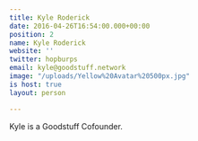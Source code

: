```yaml
---
title: Kyle Roderick
date: 2016-04-26T16:54:00.000+00:00
position: 2
name: Kyle Roderick
website: ''
twitter: hopburps
email: kyle@goodstuff.network
image: "/uploads/Yellow%20Avatar%20500px.jpg"
is host: true
layout: person

---
```

Kyle is a Goodstuff Cofounder.
